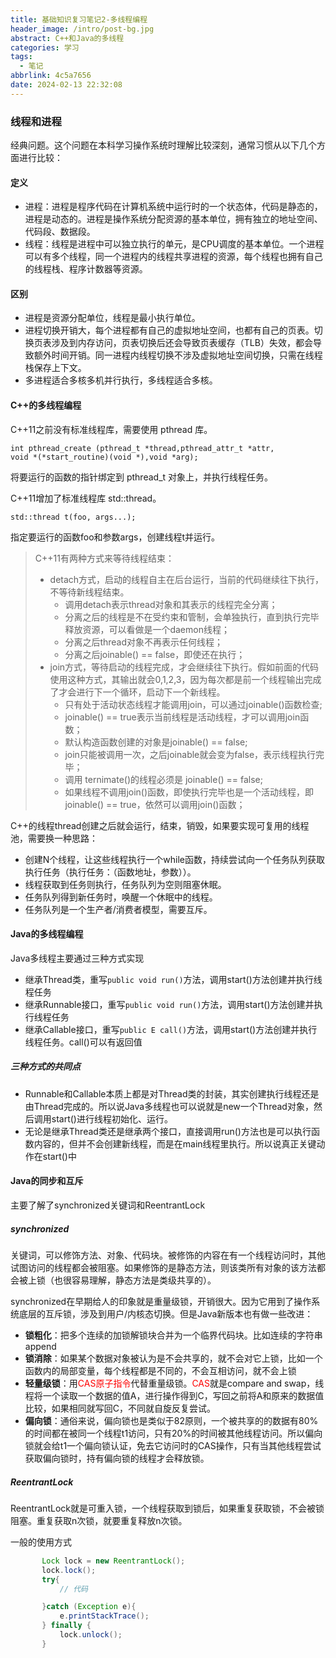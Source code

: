 ```yaml
---
title: 基础知识复习笔记2-多线程编程
header_image: /intro/post-bg.jpg
abstract: C++和Java的多线程
categories: 学习
tags:
  - 笔记
abbrlink: 4c5a7656
date: 2024-02-13 22:32:08
---
```


### 线程和进程
经典问题。这个问题在本科学习操作系统时理解比较深刻，通常习惯从以下几个方面进行比较：

#### 定义
- 进程：进程是程序代码在计算机系统中运行时的一个状态体，代码是静态的，进程是动态的。进程是操作系统分配资源的基本单位，拥有独立的地址空间、代码段、数据段。
- 线程：线程是进程中可以独立执行的单元，是CPU调度的基本单位。一个进程可以有多个线程，同一个进程内的线程共享进程的资源，每个线程也拥有自己的线程栈、程序计数器等资源。

#### 区别
- 进程是资源分配单位，线程是最小执行单位。
- 进程切换开销大，每个进程都有自己的虚拟地址空间，也都有自己的页表。切换页表涉及到内存访问，页表切换后还会导致页表缓存（TLB）失效，都会导致额外时间开销。同一进程内线程切换不涉及虚拟地址空间切换，只需在线程栈保存上下文。
- 多进程适合多核多机并行执行，多线程适合多核。

#### C++的多线程编程
C++11之前没有标准线程库，需要使用 pthread 库。
```
int pthread_create (pthread_t *thread,pthread_attr_t *attr,
void *(*start_routine)(void *),void *arg);
```
将要运行的函数的指针绑定到 pthread_t 对象上，并执行线程任务。

C++11增加了标准线程库 std::thread。
```
std::thread t(foo, args...);
```
指定要运行的函数foo和参数args，创建线程t并运行。

> C++11有两种方式来等待线程结束：
> 
> - detach方式，启动的线程自主在后台运行，当前的代码继续往下执行，不等待新线程结束。
>   - 调用detach表示thread对象和其表示的线程完全分离；
>   - 分离之后的线程是不在受约束和管制，会单独执行，直到执行完毕释放资源，可以看做是一个daemon线程；
>   - 分离之后thread对象不再表示任何线程；
>   - 分离之后joinable() == false，即使还在执行；
> - join方式，等待启动的线程完成，才会继续往下执行。假如前面的代码使用这种方式，其输出就会0,1,2,3，因为每次都是前一个线程输出完成了才会进行下一个循环，启动下一个新线程。
>   - 只有处于活动状态线程才能调用join，可以通过joinable()函数检查;
>   - joinable() == true表示当前线程是活动线程，才可以调用join函数；
>   - 默认构造函数创建的对象是joinable() == false;
>   - join只能被调用一次，之后joinable就会变为false，表示线程执行完毕；
>   - 调用 ternimate()的线程必须是 joinable() == false;
>   - 如果线程不调用join()函数，即使执行完毕也是一个活动线程，即joinable() == true，依然可以调用join()函数；

C++的线程thread创建之后就会运行，结束，销毁，如果要实现可复用的线程池，需要换一种思路：
- 创建N个线程，让这些线程执行一个while函数，持续尝试向一个任务队列获取执行任务（执行任务：（函数地址，参数））。
- 线程获取到任务则执行，任务队列为空则阻塞休眠。
- 任务队列得到新任务时，唤醒一个休眠中的线程。
- 任务队列是一个生产者/消费者模型，需要互斥。

#### Java的多线程编程
Java多线程主要通过三种方式实现
- 继承Thread类，重写`public void run()`方法，调用start()方法创建并执行线程任务
- 继承Runnable接口，重写`public void run()`方法，调用start()方法创建并执行线程任务
- 继承Callable接口，重写`public E call()`方法，调用start()方法创建并执行线程任务。call()可以有返回值

##### 三种方式的共同点
- Runnable和Callable本质上都是对Thread类的封装，其实创建执行线程还是由Thread完成的。所以说Java多线程也可以说就是new一个Thread对象，然后调用start()进行线程初始化、运行。
- 无论是继承Thread类还是继承两个接口，直接调用run()方法也是可以执行函数内容的，但并不会创建新线程，而是在main线程里执行。所以说真正关键动作在start()中

#### Java的同步和互斥
主要了解了synchronized关键词和ReentrantLock

##### synchronized 
关键词，可以修饰方法、对象、代码块。被修饰的内容在有一个线程访问时，其他试图访问的线程都会被阻塞。如果修饰的是静态方法，则该类所有对象的该方法都会被上锁（也很容易理解，静态方法是类级共享的）。

synchronized在早期给人的印象就是重量级锁，开销很大。因为它用到了操作系统底层的互斥锁，涉及到用户/内核态切换。但是Java新版本也有做一些改进：
- **锁粗化**：把多个连续的加锁解锁块合并为一个临界代码块。比如连续的字符串append
- **锁消除**：如果某个数据对象被认为是不会共享的，就不会对它上锁，比如一个函数内的局部变量，每个线程都是不同的，不会互相访问，就不会上锁
- **轻量级锁**：用<font color="red">CAS原子指令</font>代替重量级锁。<font color="red">CAS</font>就是compare and swap，线程将一个读取一个数据的值A，进行操作得到C，写回之前将A和原来的数据值比较，如果相同就写回C，不同就自旋反复尝试。
- **偏向锁**：通俗来说，偏向锁也是类似于82原则，一个被共享的的数据有80%的时间都在被同一个线程t1访问，只有20%的时间被其他线程访问。所以偏向锁就会给t1一个偏向锁认证，免去它访问时的CAS操作，只有当其他线程尝试获取偏向锁时，持有偏向锁的线程才会释放锁。

##### ReentrantLock
ReentrantLock就是可重入锁，一个线程获取到锁后，如果重复获取锁，不会被锁阻塞。重复获取n次锁，就要重复释放n次锁。

一般的使用方式
```java
       Lock lock = new ReentrantLock();
       lock.lock();
       try{
           // 代码

       }catch (Exception e){
           e.printStackTrace();
       } finally {
           lock.unlock();
       }

```